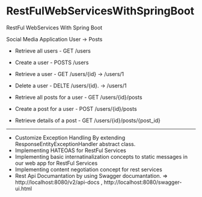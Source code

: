 # RestFulWebServicesWithSpringBoot
RestFul WebServices With Spring Boot

Social Media Application
User -> Posts

- Retrieve all users   - GET /users
- Create a user        - POSTS /users
- Retrieve a user      - GET /users/{id}    -> /users/1
- Delete a user        - DELTE /users/{id}. -> /users/1

- Retrieve all posts for a user   - GET /users/{id}/posts
- Create a post for a user        - POST /users/{id}/posts
- Retrieve details of a post      - GET /users/{id}/posts/{post_id}

***********************************************************************************************************


* Customize Exception Handling By extending ResponseEntityExceptionHandler abstract class.
* Implementing HATEOAS for RestFul Services
* Implementing basic internatinalization concepts to static messages in our web app for RestFul Services
* Implementing content negotiation concept for rest services
* Rest Api Documantation by using Swagger documantation. => http://localhost:8080/v2/api-docs , http://localhost:8080/swagger-ui.html
